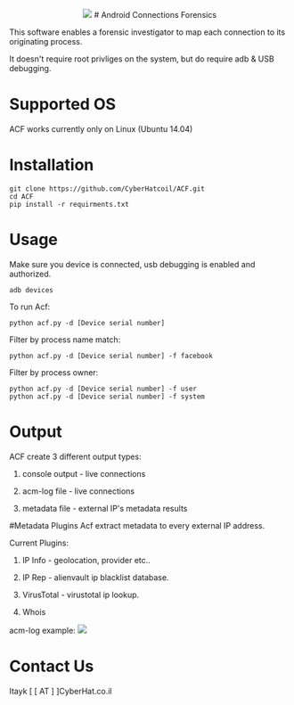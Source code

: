 <p align="center">
<img src="https://camo.githubusercontent.com/e5f920c5307880a177e04dc98e3f717d1234e4f1/68747470733a2f2f687572726963616e656c6162732e636f6d2f77702d636f6e74656e742f75706c6f6164732f323031342f31322f616e64726f69645f666f72656e736963735f6d656469756d2e6a7067" />
# Android Connections Forensics

This software enables a forensic investigator to map each connection to its originating process.

It doesn't require root privliges on the system, but do require adb & USB debugging.
# Supported OS

ACF works currently only on Linux (Ubuntu 14.04)


# Installation
    git clone https://github.com/CyberHatcoil/ACF.git
    cd ACF
    pip install -r requirments.txt

# Usage

Make sure you device is connected, usb debugging is enabled and authorized.

    adb devices

To run Acf:

    python acf.py -d [Device serial number]

Filter by process name match:

    python acf.py -d [Device serial number] -f facebook

Filter by process owner:

    python acf.py -d [Device serial number] -f user
    python acf.py -d [Device serial number] -f system

# Output
ACF create 3 different output types:

1. console output - live connections

2. acm-log file - live connections

3. metadata file - external IP's metadata results

#Metadata Plugins
Acf extract metadata to every external IP address.

Current Plugins:

1. IP Info - geolocation, provider etc..

2. IP Rep - alienvault ip blacklist database.

3. VirusTotal - virustotal ip lookup.

4. Whois


acm-log example:
<img src="http://i.imgur.com/CkRp6LV.png" />
# Contact Us

Itayk [ [ AT ] ]CyberHat.co.il
